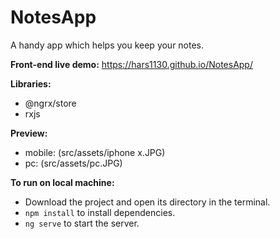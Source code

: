 # NotesApp
A handy app which helps you keep your notes.

**Front-end live demo:**  https://hars1130.github.io/NotesApp/

**Libraries:**
* @ngrx/store
* rxjs

**Preview:**
* mobile:
(src/assets/iphone x.JPG)
* pc:
(src/assets/pc.JPG)

**To run on local machine:**
* Download the project and open its directory in the terminal.
* `npm install` to install dependencies.
* `ng serve` to start the server.
